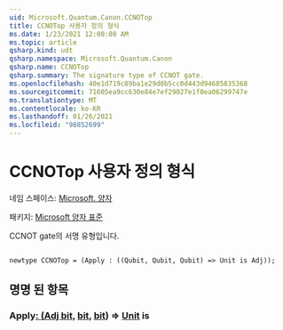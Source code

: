 ```yaml
---
uid: Microsoft.Quantum.Canon.CCNOTop
title: CCNOTop 사용자 정의 형식
ms.date: 1/23/2021 12:00:00 AM
ms.topic: article
qsharp.kind: udt
qsharp.namespace: Microsoft.Quantum.Canon
qsharp.name: CCNOTop
qsharp.summary: The signature type of CCNOT gate.
ms.openlocfilehash: 40e1d719c89ba1e29d0b5cc0d443d94685835368
ms.sourcegitcommit: 71605ea9cc630e84e7ef29027e1f0ea06299747e
ms.translationtype: MT
ms.contentlocale: ko-KR
ms.lasthandoff: 01/26/2021
ms.locfileid: "98852699"
---
```

# <a name="ccnotop-user-defined-type"></a>CCNOTop 사용자 정의 형식

네임 스페이스: [Microsoft. 양자](xref:Microsoft.Quantum.Canon)

패키지: [Microsoft 양자 표준](https://nuget.org/packages/Microsoft.Quantum.Standard)


CCNOT gate의 서명 유형입니다.

```qsharp

newtype CCNOTop = (Apply : ((Qubit, Qubit, Qubit) => Unit is Adj));
```



## <a name="named-items"></a>명명 된 항목

### <a name="apply--qubitqubitqubit--unit--is-adj"></a>Apply[: (Adj bit,](xref:microsoft.quantum.lang-ref.qubit) [bit](xref:microsoft.quantum.lang-ref.qubit), [bit](xref:microsoft.quantum.lang-ref.qubit)) => [Unit](xref:microsoft.quantum.lang-ref.unit)  is

